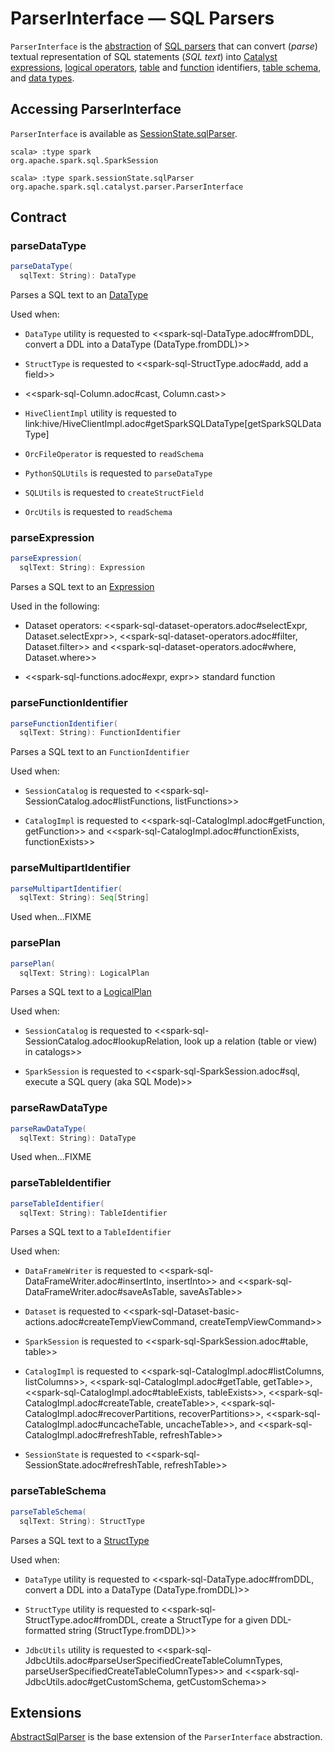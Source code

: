 # ParserInterface &mdash; SQL Parsers

`ParserInterface` is the [abstraction](#contract) of [SQL parsers](#extensions) that can convert (_parse_) textual representation of SQL statements (_SQL text_) into [Catalyst expressions](#parseExpression), [logical operators](#parsePlan), [table](#parseTableIdentifier) and [function](#parseFunctionIdentifier) identifiers, [table schema](#parseTableSchema), and [data types](#parseDataType).

## Accessing ParserInterface

`ParserInterface` is available as [SessionState.sqlParser](../spark-sql-SessionState.md#sqlParser).

```
scala> :type spark
org.apache.spark.sql.SparkSession

scala> :type spark.sessionState.sqlParser
org.apache.spark.sql.catalyst.parser.ParserInterface
```

## Contract

### parseDataType

```scala
parseDataType(
  sqlText: String): DataType
```

Parses a SQL text to an [DataType](../spark-sql-DataType.md)

Used when:

* `DataType` utility is requested to <<spark-sql-DataType.adoc#fromDDL, convert a DDL into a DataType (DataType.fromDDL)>>

* `StructType` is requested to <<spark-sql-StructType.adoc#add, add a field>>

* <<spark-sql-Column.adoc#cast, Column.cast>>

* `HiveClientImpl` utility is requested to link:hive/HiveClientImpl.adoc#getSparkSQLDataType[getSparkSQLDataType]

* `OrcFileOperator` is requested to `readSchema`

* `PythonSQLUtils` is requested to `parseDataType`

* `SQLUtils` is requested to `createStructField`

* `OrcUtils` is requested to `readSchema`

### parseExpression

```scala
parseExpression(
  sqlText: String): Expression
```

Parses a SQL text to an [Expression](../spark-sql-Expression.md)

Used in the following:

* Dataset operators: <<spark-sql-dataset-operators.adoc#selectExpr, Dataset.selectExpr>>, <<spark-sql-dataset-operators.adoc#filter, Dataset.filter>> and <<spark-sql-dataset-operators.adoc#where, Dataset.where>>

* <<spark-sql-functions.adoc#expr, expr>> standard function

### parseFunctionIdentifier

```scala
parseFunctionIdentifier(
  sqlText: String): FunctionIdentifier
```

Parses a SQL text to an `FunctionIdentifier`

Used when:

* `SessionCatalog` is requested to <<spark-sql-SessionCatalog.adoc#listFunctions, listFunctions>>

* `CatalogImpl` is requested to <<spark-sql-CatalogImpl.adoc#getFunction, getFunction>> and <<spark-sql-CatalogImpl.adoc#functionExists, functionExists>>

### parseMultipartIdentifier

```scala
parseMultipartIdentifier(
  sqlText: String): Seq[String]
```

Used when...FIXME

### parsePlan

```scala
parsePlan(
  sqlText: String): LogicalPlan
```

Parses a SQL text to a [LogicalPlan](../logical-operators/LogicalPlan.md)

Used when:

* `SessionCatalog` is requested to <<spark-sql-SessionCatalog.adoc#lookupRelation, look up a relation (table or view) in catalogs>>

* `SparkSession` is requested to <<spark-sql-SparkSession.adoc#sql, execute a SQL query (aka SQL Mode)>>

### parseRawDataType

```scala
parseRawDataType(
  sqlText: String): DataType
```

Used when...FIXME

### parseTableIdentifier

```scala
parseTableIdentifier(
  sqlText: String): TableIdentifier
```

Parses a SQL text to a `TableIdentifier`

Used when:

* `DataFrameWriter` is requested to <<spark-sql-DataFrameWriter.adoc#insertInto, insertInto>> and <<spark-sql-DataFrameWriter.adoc#saveAsTable, saveAsTable>>

* `Dataset` is requested to <<spark-sql-Dataset-basic-actions.adoc#createTempViewCommand, createTempViewCommand>>

* `SparkSession` is requested to <<spark-sql-SparkSession.adoc#table, table>>

* `CatalogImpl` is requested to <<spark-sql-CatalogImpl.adoc#listColumns, listColumns>>, <<spark-sql-CatalogImpl.adoc#getTable, getTable>>, <<spark-sql-CatalogImpl.adoc#tableExists, tableExists>>, <<spark-sql-CatalogImpl.adoc#createTable, createTable>>, <<spark-sql-CatalogImpl.adoc#recoverPartitions, recoverPartitions>>, <<spark-sql-CatalogImpl.adoc#uncacheTable, uncacheTable>>, and <<spark-sql-CatalogImpl.adoc#refreshTable, refreshTable>>

* `SessionState` is requested to <<spark-sql-SessionState.adoc#refreshTable, refreshTable>>

### parseTableSchema

```scala
parseTableSchema(
  sqlText: String): StructType
```

Parses a SQL text to a [StructType](../spark-sql-StructType.md)

Used when:

* `DataType` utility is requested to <<spark-sql-DataType.adoc#fromDDL, convert a DDL into a DataType (DataType.fromDDL)>>

* `StructType` utility is requested to <<spark-sql-StructType.adoc#fromDDL, create a StructType for a given DDL-formatted string (StructType.fromDDL)>>

* `JdbcUtils` utility is requested to <<spark-sql-JdbcUtils.adoc#parseUserSpecifiedCreateTableColumnTypes, parseUserSpecifiedCreateTableColumnTypes>> and <<spark-sql-JdbcUtils.adoc#getCustomSchema, getCustomSchema>>

## Extensions

[AbstractSqlParser](AbstractSqlParser.md) is the base extension of the `ParserInterface` abstraction.
